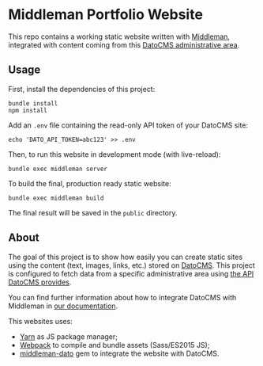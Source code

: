# Middleman Portfolio Website

This repo contains a working static website written with [Middleman](https://middlemanapp.com/), integrated with content coming from this [DatoCMS administrative area](https://dashboard.datocms.com/account/sites/template?name=Portfolio&siteId=604).

## Usage

First, install the dependencies of this project:

```
bundle install
npm install
```

Add an `.env` file containing the read-only API token of your DatoCMS site:

```
echo 'DATO_API_TOKEN=abc123' >> .env
```

Then, to run this website in development mode (with live-reload):

```
bundle exec middleman server
```

To build the final, production ready static website:

```
bundle exec middleman build
```

The final result will be saved in the `public` directory.

## About

The goal of this project is to show how easily you can create static sites using the content (text, images, links, etc.) stored on [DatoCMS](https://www.datocms.com). This project is configured to fetch data from a specific administrative area using [the API DatoCMS provides](https://www.datocms.com/docs/content-management-api).

You can find further information about how to integrate DatoCMS with Middleman in [our documentation](https://docs.datocms.com/middleman/overview.html).

This websites uses:

* [Yarn](https://yarnpkg.com/) as JS package manager;
* [Webpack](https://webpack.github.io/) to compile and bundle assets (Sass/ES2015 JS);
* [middleman-dato](https://github.com/datocms/middleman-dato) gem to integrate the website with DatoCMS.
